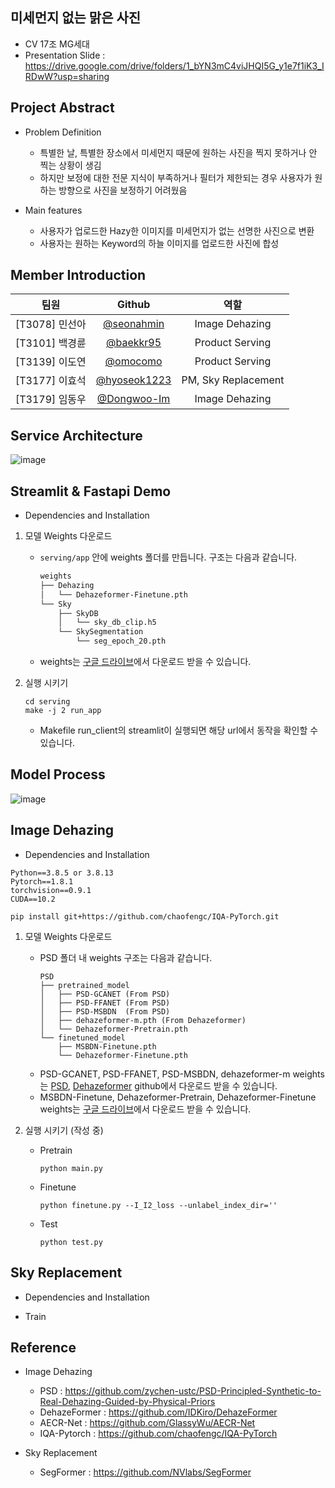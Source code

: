 ## 미세먼지 없는 맑은 사진
* CV 17조 MG세대
* Presentation Slide : https://drive.google.com/drive/folders/1_bYN3mC4viJHQI5G_y1e7f1iK3_IRDwW?usp=sharing

## Project Abstract
* Problem Definition
    * 특별한 날, 특별한 장소에서 미세먼지 때문에 원하는 사진을 찍지 못하거나 안 찍는 상황이 생김
    * 하지만 보정에 대한 전문 지식이 부족하거나 필터가 제한되는 경우 사용자가 원하는 방향으로 사진을 보정하기 어려웠음

* Main features
    * 사용자가 업로드한 Hazy한 이미지를 미세먼지가 없는 선명한 사진으로 변환
    * 사용자는 원하는 Keyword의 하늘 이미지를 업로드한 사진에 합성

## Member Introduction
|팀원|Github|역할|
| :--------: | :--------: | :--------: |
|[T3078] 민선아|[@seonahmin](https://github.com/seonahmin)|Image Dehazing|
|[T3101] 백경륜|[@baekkr95](https://github.com/baekkr95)|Product Serving|
|[T3139] 이도연|[@omocomo](https://github.com/omocomo)|Product Serving|
|[T3177] 이효석|[@hyoseok1223](https://github.com/hyoseok1223)|PM, Sky Replacement|
|[T3179] 임동우|[@Dongwoo-Im](https://github.com/Dongwoo-Im)|Image Dehazing|

## Service Architecture
![image](https://user-images.githubusercontent.com/81875412/172397327-77f34979-b0b4-45f7-992f-b0e126c6d10b.png)

## Streamlit & Fastapi Demo
* Dependencies and Installation

1. 모델 Weights 다운로드
    - `serving/app` 안에 weights 폴더를 만듭니다. 구조는 다음과 같습니다.
    
      ```bash
      weights
      ├── Dehazing
      │   └── Dehazeformer-Finetune.pth
      └── Sky
          ├── SkyDB
          │   └── sky_db_clip.h5
          └── SkySegmentation
              └── seg_epoch_20.pth
      ``` 
    - weights는 [구글 드라이브](https://drive.google.com/drive/folders/1cGudVyyesPung0HcA_IXPMSXmHceMCX-?usp=sharing)에서 다운로드 받을 수 있습니다.

2. 실행 시키기
    ```
    cd serving
    make -j 2 run_app
    ```
    - Makefile run_client의 streamlit이 실행되면 해당 url에서 동작을 확인할 수 있습니다.

## Model Process
![image](https://user-images.githubusercontent.com/81875412/172397492-34a7450e-32e4-4f45-a9a2-87b4a43a07f2.png)

## Image Dehazing
* Dependencies and Installation
```
Python==3.8.5 or 3.8.13
Pytorch==1.8.1
torchvision==0.9.1
CUDA==10.2
```
```
pip install git+https://github.com/chaofengc/IQA-PyTorch.git
```
1. 모델 Weights 다운로드
   * PSD 폴더 내 weights 구조는 다음과 같습니다.
   
      ```
      PSD
      ├── pretrained_model
      │   ├── PSD-GCANET (From PSD)
      │   ├── PSD-FFANET (From PSD)
      │   ├── PSD-MSBDN  (From PSD)
      │   ├── dehazeformer-m.pth (From Dehazeformer)
      │   └── Dehazeformer-Pretrain.pth
      └── finetuned_model
          ├── MSBDN-Finetune.pth
          └── Dehazeformer-Finetune.pth
      ```
   - PSD-GCANET, PSD-FFANET, PSD-MSBDN, dehazeformer-m weights는 [PSD](https://github.com/zychen-ustc/PSD-Principled-Synthetic-to-Real-Dehazing-Guided-by-Physical-Priors), [Dehazeformer](https://github.com/IDKiro/DehazeFormer) github에서 다운로드 받을 수 있습니다.
   - MSBDN-Finetune, Dehazeformer-Pretrain, Dehazeformer-Finetune weights는 [구글 드라이브](https://drive.google.com/drive/folders/1cGudVyyesPung0HcA_IXPMSXmHceMCX-?usp=sharing)에서 다운로드 받을 수 있습니다.
   
2. 실행 시키기 (작성 중)
   * Pretrain
   
      ```
      python main.py
      ```
   * Finetune
   
      ```
      python finetune.py --I_I2_loss --unlabel_index_dir=''
      ```
   * Test
   
      ```
      python test.py
      ```
## Sky Replacement
* Dependencies and Installation

* Train

## Reference
* Image Dehazing
    * PSD : https://github.com/zychen-ustc/PSD-Principled-Synthetic-to-Real-Dehazing-Guided-by-Physical-Priors
    * DehazeFormer : https://github.com/IDKiro/DehazeFormer
    * AECR-Net : https://github.com/GlassyWu/AECR-Net
    * IQA-Pytorch : https://github.com/chaofengc/IQA-PyTorch

* Sky Replacement
    * SegFormer : https://github.com/NVlabs/SegFormer
